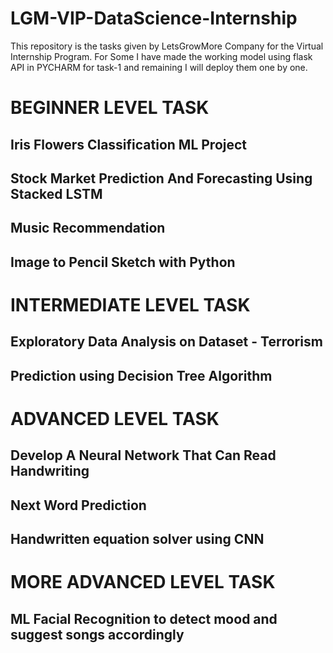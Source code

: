 # LGM-VIP-DataScience-Internship
This repository is the tasks given by LetsGrowMore Company for the Virtual Internship Program. For Some I have made the working model using flask API in PYCHARM for task-1 and remaining I will deploy them one by one.

# BEGINNER LEVEL TASK
## Iris Flowers Classification ML Project


## Stock Market Prediction And Forecasting Using Stacked LSTM


## Music Recommendation


## Image to Pencil Sketch with Python




# INTERMEDIATE LEVEL TASK
## Exploratory Data Analysis on Dataset - Terrorism


## Prediction using Decision Tree Algorithm


# ADVANCED LEVEL TASK
## Develop A Neural Network That Can Read Handwriting


## Next Word Prediction


## Handwritten equation solver using CNN


# MORE ADVANCED LEVEL TASK
## ML Facial Recognition to detect mood and suggest songs accordingly



